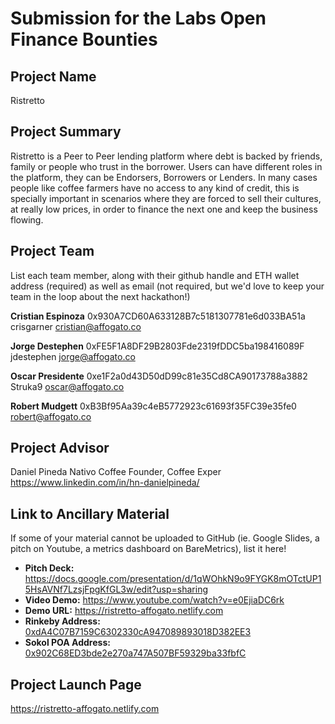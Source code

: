 # Submission for the Labs Open Finance Bounties

## Project Name
Ristretto

## Project Summary
Ristretto is a Peer to Peer lending platform where debt is backed by friends, family or people who trust in the borrower. Users can have different roles in the platform, they can be Endorsers, Borrowers or Lenders. In many cases people like coffee farmers have no access to any kind of credit, this is specially important in scenarios where they are forced to sell their cultures, at really low prices, in order to finance the next one and keep the business flowing. 

## Project Team
List each team member, along with their github handle and ETH wallet address (required) as well as email (not required, but we'd love to keep your team in the loop about the next hackathon!)

**Cristian Espinoza**
0x930A7CD60A633128B7c5181307781e6d033BA51a
crisgarner
cristian@affogato.co

**Jorge Destephen**
0xFE5F1A8DF29B2803Fde2319fDDC5ba198416089F
jdestephen
jorge@affogato.co

**Oscar Presidente**
0xe1F2a0d43D50dD99c81e35Cd8CA90173788a3882
Struka9
oscar@affogato.co

**Robert Mudgett**
0xB3Bf95Aa39c4eB5772923c61693f35FC39e35fe0
robert@affogato.co


## Project Advisor
Daniel Pineda
Nativo Coffee Founder, Coffee Exper
https://www.linkedin.com/in/hn-danielpineda/

## Link to Ancillary Material
If some of your material cannot be uploaded to GitHub (ie. Google Slides, a pitch on Youtube, a metrics dashboard on BareMetrics), list it here!

- **Pitch Deck:** https://docs.google.com/presentation/d/1qWOhkN9o9FYGK8mOTctUP15HsAVNf7LzsjFpgKfGL3w/edit?usp=sharing
- **Video Demo:** https://www.youtube.com/watch?v=e0EjiaDC6rk
- **Demo URL:** https://ristretto-affogato.netlify.com
- **Rinkeby Address:** [0xdA4C07B7159C6302330cA947089893018D382EE3](https://rinkeby.etherscan.io/address/0xda4c07b7159c6302330ca947089893018d382ee3)
- **Sokol POA Address:** [0x902C68ED3bde2e270a747A507BF59329ba33fbfC](https://blockscout.com/poa/sokol/address/0x902c68ed3bde2e270a747a507bf59329ba33fbfc/transactions)

## Project Launch Page
https://ristretto-affogato.netlify.com

